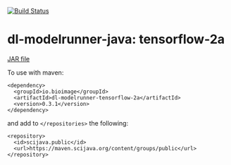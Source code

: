 [![Build Status](https://github.com/bioimage-io/tensorflow-2-java-interface-0.2.0/actions/workflows/build.yml/badge.svg)](https://github.com/bioimage-io/tensorflow-2-java-interface-0.2.0/actions/workflows/build.yml)

# dl-modelrunner-java: tensorflow-2a

[JAR file](https://maven.scijava.org/service/local/artifact/maven/redirect?r=releases&g=io.bioimage&a=dl-modelrunner-tensorflow-2a&v=0.3.1&e=jar)


To use with maven:

```
<dependency>
  <groupId>io.bioimage</groupId>
  <artifactId>dl-modelrunner-tensorflow-2a</artifactId>
  <version>0.3.1</version>
</dependency>
```

and add to `</repositories>` the following:

```
<repository>
  <id>scijava.public</id>
  <url>https://maven.scijava.org/content/groups/public</url>
</repository>
```
